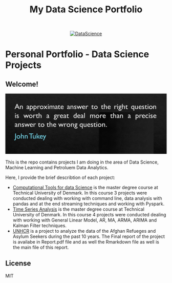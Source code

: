 <h1 align="center"> My Data Science Portfolio </h1> <br>
<p align="center">
  <a href="https://github.com/Peymankor/Data-Science_Portfolio">
    <img alt="DataScience" title="DataScience" src="https://cdn-images-1.medium.com/max/1600/1*u16a0WbJeckSdi6kGD3gVA.jpeg" width="600" height="300">
  </a>
</p>

# Personal Portfolio - Data Science Projects

## Welcome!

![image](https://github.com/Peymankor/Data-Science_Portfolio/blob/master/cover.jpg)


This is the repo contains projects I am doing in the area of Data Science, Machine Learning and Petroluem Data Analytics.
<!---
ore describtion of the projects or documents in this repo could be found in my personal website at [peymankor.github.io](https://peymankor.github.io/)
-->

Here, I provide the brief describtion of each project:
- [Computational Tools for data Science](https://github.com/Peymankor/Data-Science_Portfolio/tree/master/Computational%20Tools%20for%20Data%20Analysis) is the master degree course at Technical University of Denmark. In this course 3 projects were conducted dealing with working with command line, data analysis with pandas and at the end streaming techniques and working with Pyspark.
- [Time Series Analysis](https://github.com/Peymankor/Data-Science_Portfolio/tree/master/Time%20Series%20Analysis) is the master degree course at Technical University of Denmark. In this course 4 projects were conducted dealing with working with General Linear Model, AR, MA, ARMA, ARIMA and Kalman Filter techniques.
- [UNHCR](https://github.com/Peymankor/Data-Science_Portfolio/tree/master/UNHCR%20Report) is a project to analyze the data of the Afghan Refueges and Asylum Seekers during the past 10 years. The Final report of the project is availabe in Report.pdf file and as well the Rmarkdown file as well is the main file of this report. 

License
----

MIT

[//]: # (These are reference links used in the body of this note and get stripped out when the markdown processor does its job. There is no need to format nicely because it shouldn't be seen. Thanks SO - http://stackoverflow.com/questions/4823468/store-comments-in-markdown-syntax)


   [dill]: <https://github.com/joemccann/dillinger>
   [git-repo-url]: <https://github.com/joemccann/dillinger.git>
   [john gruber]: <http://daringfireball.net>
   [df1]: <http://daringfireball.net/projects/markdown/>
   [markdown-it]: <https://github.com/markdown-it/markdown-it>
   [Ace Editor]: <http://ace.ajax.org>
   [node.js]: <http://nodejs.org>
   [Twitter Bootstrap]: <http://twitter.github.com/bootstrap/>
   [jQuery]: <http://jquery.com>
   [@tjholowaychuk]: <http://twitter.com/tjholowaychuk>
   [express]: <http://expressjs.com>
   [AngularJS]: <http://angularjs.org>
   [Gulp]: <http://gulpjs.com>

   [PlDb]: <https://github.com/joemccann/dillinger/tree/master/plugins/dropbox/README.md>
   [PlGh]: <https://github.com/joemccann/dillinger/tree/master/plugins/github/README.md>
   [PlGd]: <https://github.com/joemccann/dillinger/tree/master/plugins/googledrive/README.md>
   [PlOd]: <https://github.com/joemccann/dillinger/tree/master/plugins/onedrive/README.md>
   [PlMe]: <https://github.com/joemccann/dillinger/tree/master/plugins/medium/README.md>
   [PlGa]: <https://github.com/RahulHP/dillinger/blob/master/plugins/googleanalytics/README.md>
